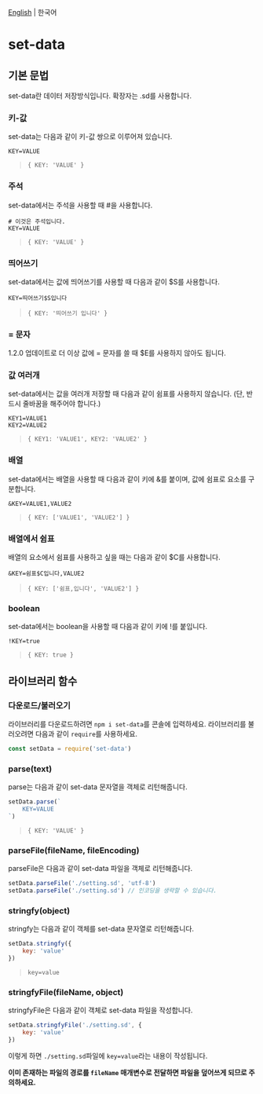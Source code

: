 [English](https://github.com/hunyKR/set-data/blob/stable/README.md) | 한국어
# set-data
## 기본 문법

set-data란 데이터 저장방식입니다.
확장자는 .sd를 사용합니다.

### 키-값
set-data는 다음과 같이 키-값 쌍으로 이루어져 있습니다.

```
KEY=VALUE
```

> `{ KEY: 'VALUE' }`

### 주석
set-data에서는 주석을 사용할 때 #을 사용합니다.

```
# 이것은 주석입니다.
KEY=VALUE
```

> `{ KEY: 'VALUE' }`

### 띄어쓰기
set-data에서는 값에 띄어쓰기를 사용할 때 다음과 같이 $S를 사용합니다.

```
KEY=띄어쓰기$S입니다
```

> `{ KEY: '띄어쓰기 입니다' }`

### = 문자
1.2.0 업데이트로 더 이상 값에 = 문자를 쓸 때 $E를 사용하지 않아도 됩니다.

### 값 여러개
set-data에서는 값을 여러개 저장할 때 다음과 같이 쉼표를 사용하지 않습니다. (단, 반드시 줄바꿈을 해주어야 합니다.)

```
KEY1=VALUE1
KEY2=VALUE2
```

> `{ KEY1: 'VALUE1', KEY2: 'VALUE2' }`

### 배열
set-data에서는 배열을 사용할 때 다음과 같이 키에 &를 붙이며, 값에 쉼표로 요소를 구분합니다.

```
&KEY=VALUE1,VALUE2
```

> `{ KEY: ['VALUE1', 'VALUE2'] }`

### 배열에서 쉼표
배열의 요소에서 쉼표를 사용하고 싶을 때는 다음과 같이 $C를 사용합니다.

```
&KEY=쉼표$C입니다,VALUE2
```

> `{ KEY: ['쉼표,입니다', 'VALUE2'] }`

### boolean
set-data에서는 boolean을 사용할 때 다음과 같이 키에 !를 붙입니다.

```
!KEY=true
```

>`{ KEY: true }`

## 라이브러리 함수
### 다운로드/불러오기
라이브러리를 다운로드하려면 `npm i set-data`를 콘솔에 입력하세요.
라이브러리를 불러오려면 다음과 같이 `require`를 사용하세요.

```js
const setData = require('set-data')
```

### parse(text)
parse는 다음과 같이 set-data 문자열을 객체로 리턴해줍니다.

```js
setData.parse(`
    KEY=VALUE
`)
```

> `{ KEY: 'VALUE' }`

### parseFile(fileName, fileEncoding)
parseFile은 다음과 같이 set-data 파일을 객체로 리턴해줍니다.
```js
setData.parseFile('./setting.sd', 'utf-8')
setData.parseFile('./setting.sd') // 인코딩을 생략할 수 있습니다.
```

### stringfy(object)
stringfy는 다음과 같이 객체를 set-data 문자열로 리턴해줍니다.
```js
setData.stringfy({
    key: 'value'
})
```

> `key=value`

### stringfyFile(fileName, object)
stringfyFile은 다음과 같이 객체로 set-data 파일을 작성합니다.
```js
setData.stringfyFile('./setting.sd', {
    key: 'value'
})
```
이렇게 하면 `./setting.sd`파일에 `key=value`라는 내용이 작성됩니다.

**이미 존재하는 파일의 경로를 `fileName` 매개변수로 전달하면 파일을 덮어쓰게 되므로 주의하세요.**